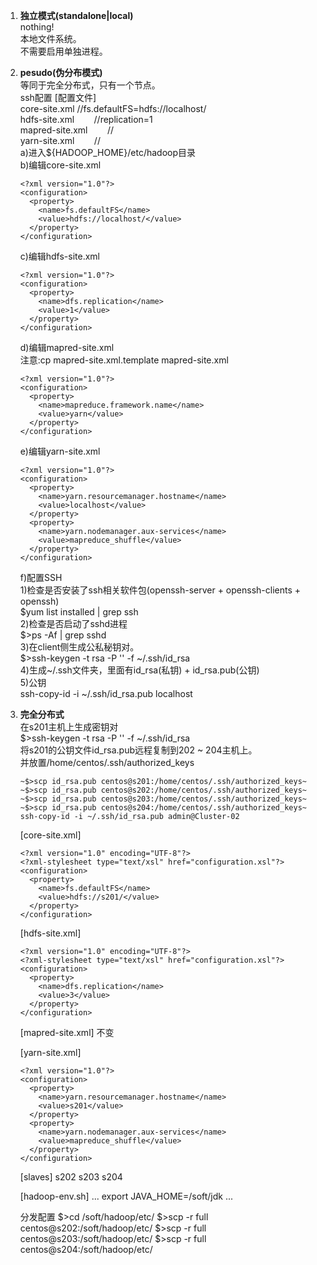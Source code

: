 1. **独立模式(standalone|local)**   
nothing!  
本地文件系统。  
不需要启用单独进程。  

2. **pesudo(伪分布模式)**  
等同于完全分布式，只有一个节点。  
ssh配置
[配置文件]  
core-site.xml        //fs.defaultFS=hdfs://localhost/  
hdfs-site.xml        //replication=1  
mapred-site.xml        //  
yarn-site.xml        //  
a)进入${HADOOP_HOME}/etc/hadoop目录  
b)编辑core-site.xml  
    ```
    <?xml version="1.0"?>
    <configuration>
      <property>
        <name>fs.defaultFS</name>
        <value>hdfs://localhost/</value>
      </property>
    </configuration>
    ```
    c)编辑hdfs-site.xml  
    ```
    <?xml version="1.0"?>
    <configuration>
      <property>
        <name>dfs.replication</name>
        <value>1</value>
      </property>
    </configuration>
    ```
    d)编辑mapred-site.xml  
    注意:cp mapred-site.xml.template mapred-site.xml  
    ```
    <?xml version="1.0"?>
    <configuration>
      <property>
        <name>mapreduce.framework.name</name>
        <value>yarn</value>
      </property>
    </configuration>
    ```
    e)编辑yarn-site.xml  
    ```
    <?xml version="1.0"?>
    <configuration>
      <property>
        <name>yarn.resourcemanager.hostname</name>
        <value>localhost</value>
      </property>
      <property>
        <name>yarn.nodemanager.aux-services</name>
        <value>mapreduce_shuffle</value>
      </property>
    </configuration>
     ```
    f)配置SSH  
    1)检查是否安装了ssh相关软件包(openssh-server + openssh-clients + openssh)  
    $yum list installed | grep ssh  
    2)检查是否启动了sshd进程  
    $>ps -Af | grep sshd  
    3)在client侧生成公私秘钥对。  
    $>ssh-keygen -t rsa -P '' -f \~/.ssh/id_rsa   
    4)生成~/.ssh文件夹，里面有id_rsa(私钥) + id_rsa.pub(公钥)   
    5)公钥  
    ssh-copy-id -i ~/.ssh/id_rsa.pub localhost

3. **完全分布式**  
在s201主机上生成密钥对  
$>ssh-keygen -t rsa -P '' -f ~/.ssh/id_rsa  
将s201的公钥文件id_rsa.pub远程复制到202 ~ 204主机上。  
并放置/home/centos/.ssh/authorized_keys  
    ```
    ~$>scp id_rsa.pub centos@s201:/home/centos/.ssh/authorized_keys~  
    ~$>scp id_rsa.pub centos@s202:/home/centos/.ssh/authorized_keys~  
    ~$>scp id_rsa.pub centos@s203:/home/centos/.ssh/authorized_keys~  
    ~$>scp id_rsa.pub centos@s204:/home/centos/.ssh/authorized_keys~  
    ssh-copy-id -i ~/.ssh/id_rsa.pub admin@Cluster-02  
    ```
    [core-site.xml]  
    ```
    <?xml version="1.0" encoding="UTF-8"?>
    <?xml-stylesheet type="text/xsl" href="configuration.xsl"?>
    <configuration>
      <property>
        <name>fs.defaultFS</name>
        <value>hdfs://s201/</value>
      </property>
    </configuration>
    ```
    [hdfs-site.xml]
    ```
    <?xml version="1.0" encoding="UTF-8"?>
    <?xml-stylesheet type="text/xsl" href="configuration.xsl"?>
    <configuration>
      <property>
        <name>dfs.replication</name>
        <value>3</value>
      </property>
    </configuration>
    ```

    [mapred-site.xml]
    不变

    [yarn-site.xml]
    ```
    <?xml version="1.0"?>
    <configuration>
      <property>
        <name>yarn.resourcemanager.hostname</name>
        <value>s201</value>
      </property>
      <property>
        <name>yarn.nodemanager.aux-services</name>
        <value>mapreduce_shuffle</value>
      </property>
    </configuration>
    ```

    [slaves]
    s202
    s203
    s204

    [hadoop-env.sh]
    ...
    export JAVA_HOME=/soft/jdk
    ...

    分发配置
    $>cd /soft/hadoop/etc/
    $>scp -r full centos@s202:/soft/hadoop/etc/
    $>scp -r full centos@s203:/soft/hadoop/etc/
    $>scp -r full centos@s204:/soft/hadoop/etc/
